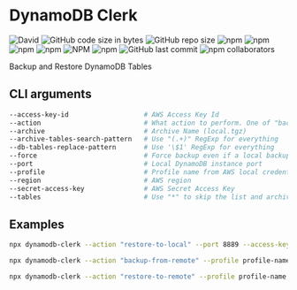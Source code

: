 # DynamoDB Clerk

![David](https://img.shields.io/david/93v/dynamodb-clerk.svg)
![GitHub code size in bytes](https://img.shields.io/github/languages/code-size/93v/dynamodb-clerk.svg)
![GitHub repo size](https://img.shields.io/github/repo-size/93v/dynamodb-clerk.svg)
![npm](https://img.shields.io/npm/dw/dynamodb-clerk.svg)
![npm](https://img.shields.io/npm/dm/dynamodb-clerk.svg)
![npm](https://img.shields.io/npm/dy/dynamodb-clerk.svg)
![npm](https://img.shields.io/npm/dt/dynamodb-clerk.svg)
![NPM](https://img.shields.io/npm/l/dynamodb-clerk.svg)
![npm](https://img.shields.io/npm/v/dynamodb-clerk.svg)
![GitHub last commit](https://img.shields.io/github/last-commit/93v/dynamodb-clerk.svg)
![npm collaborators](https://img.shields.io/npm/collaborators/dynamodb-clerk.svg)

Backup and Restore DynamoDB Tables

## CLI arguments

```bash
--access-key-id                   # AWS Access Key Id
--action                          # What action to perform. One of "backup-from-remote", "backup-from-local", "restore-to-remote", "restore-to-local"
--archive                         # Archive Name (local.tgz)
--archive-tables-search-pattern   # Use "(.+)" RegExp for everything
--db-tables-replace-pattern       # Use '\$1' RegExp for everything
--force                           # Force backup even if a local backup exists
--port                            # Local DynamoDB instance port
--profile                         # Profile name from AWS local credentials
--region                          # AWS region
--secret-access-key               # AWS Secret Access Key
--tables                          # Use "*" to skip the list and archive all tables
```

## Examples

```bash
npx dynamodb-clerk --action "restore-to-local" --port 8889 --access-key-id localAwsAccessKeyId --secret-access-key localAwsSecretAccessKey --archive backup.tgz --archive-tables-search-pattern "(.+)" --db-tables-replace-pattern '\$1'
```

```bash
npx dynamodb-clerk --action "backup-from-remote" --profile profile-name --tables "*" --force
```

```bash
npx dynamodb-clerk --action "restore-to-remote" --profile profile-name --archive backup.tgz --archive-tables-search-pattern "(.+)" --db-tables-replace-pattern '\$1'
```

